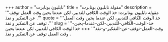 +++
author = "نابليون بونابرت"
title = "مقولة نابليون بونابرت"
description = '''مقولة نابليون بونابرت: خذ الوقت الكافي للتدبير، لكن عندما يحين وقت العمل توقف عن التفكير و نفذ .'''
quote = '''خذ الوقت الكافي للتدبير، لكن عندما يحين وقت العمل توقف عن التفكير و نفذ .'''
slug = '''خذ-الوقت-الكافي-للتدبير،-لكن-عندما-يحين-وقت-العمل-توقف-عن-التفكير-و-نفذ'''
+++
خذ الوقت الكافي للتدبير، لكن عندما يحين وقت العمل توقف عن التفكير و نفذ .
